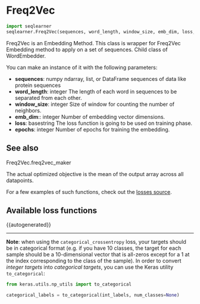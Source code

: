 # Freq2Vec
```python
import seqlearner
seqlearner.Freq2Vec(sequences, word_length, window_size, emb_dim, loss, epochs)
```

Freq2Vec is an Embedding Method. This class is wrapper for Freq2Vec Embedding method to apply on a set of sequences. Child class of WordEmbedder.

You can make an instance of it with the following parameters:

- __sequences__: numpy ndarray, list, or DataFrame
   sequences of data like protein sequences
- __word_length__: integer
    The length of each word in sequences to be separated from each other.
- __window_size__: integer
    Size of window for counting the number of neighbors.
- __emb_dim__:: integer
    Number of embedding vector dimensions.
- __loss__: basestring
    The loss function is going to be used on training phase.
- __epochs__: integer
    Number of epochs for training the embedding.

## See also

Freq2Vec.freq2vec_maker

The actual optimized objective is the mean of the output array across all datapoints.

For a few examples of such functions, check out the [losses source](https://github.com/keras-team/keras/blob/master/keras/losses.py).

## Available loss functions

{{autogenerated}}

----

**Note**: when using the `categorical_crossentropy` loss, your targets should be in categorical format (e.g. if you have 10 classes, the target for each sample should be a 10-dimensional vector that is all-zeros except for a 1 at the index corresponding to the class of the sample). In order to convert *integer targets* into *categorical targets*, you can use the Keras utility `to_categorical`:

```python
from keras.utils.np_utils import to_categorical

categorical_labels = to_categorical(int_labels, num_classes=None)
```

